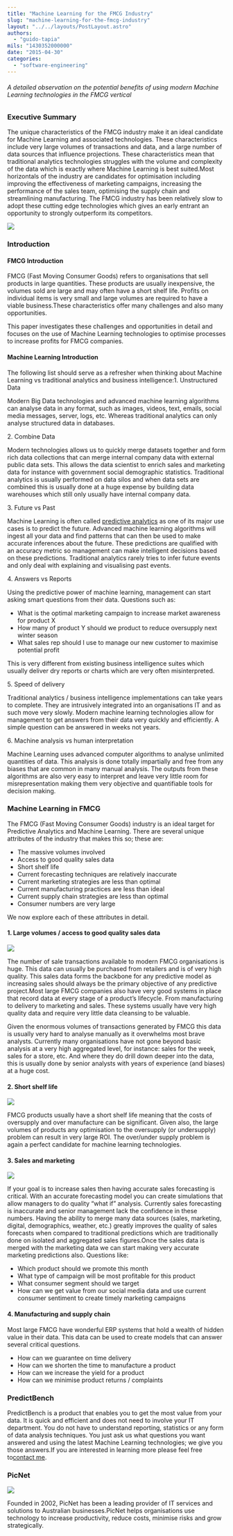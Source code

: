 ```yaml
---
title: "Machine Learning for the FMCG Industry"
slug: "machine-learning-for-the-fmcg-industry"
layout: "../../layouts/PostLayout.astro"
authors: 
  - "guido-tapia"
mils: "1430352000000"
date: "2015-04-30"
categories: 
  - "software-engineering"
---
```


###### A detailed observation on the potential benefits of using modern Machine Learning technologies in the FMCG vertical

### Executive Summary

The unique characteristics of the FMCG industry make it an ideal candidate for Machine Learning and associated technologies. These characteristics include very large volumes of transactions and data, and a large number of data sources that influence projections. These characteristics mean that traditional analytics technologies struggles with the volume and complexity of the data which is exactly where Machine Learning is best suited.Most horizontals of the industry are candidates for optimisation including improving the effectiveness of marketing campaigns, increasing the performance of the sales team, optimising the supply chain and streamlining manufacturing. The FMCG industry has been relatively slow to adopt these cutting edge technologies which gives an early entrant an opportunity to strongly outperform its competitors.

<img src="/images/supermarket.png" >

### Introduction

#### FMCG Introduction

FMCG (Fast Moving Consumer Goods) refers to organisations that sell products in large quantities. These products are usually inexpensive, the volumes sold are large and may often have a short shelf life. Profits on individual items is very small and large volumes are required to have a viable business.These characteristics offer many challenges and also many opportunities.

This paper investigates these challenges and opportunities in detail and focuses on the use of Machine Learning technologies to optimise processes to increase profits for FMCG companies.

#### Machine Learning Introduction

The following list should serve as a refresher when thinking about Machine Learning vs traditional analytics and business intelligence:1. Unstructured Data

Modern Big Data technologies and advanced machine learning algorithms can analyse data in any format, such as images, videos, text, emails, social media messages, server, logs, etc. Whereas traditional analytics can only analyse structured data in databases.

2\. Combine Data

Modern technologies allows us to quickly merge datasets together and form rich data collections that can merge internal company data with external public data sets. This allows the data scientist to enrich sales and marketing data for instance with government social demographic statistics. Traditional analytics is usually performed on data silos and when data sets are combined this is usually done at a huge expense by building data warehouses which still only usually have internal company data.

3\. Future vs Past

Machine Learning is often called [predictive analytics](https://picnet.com.au/predictive-analytics/) as one of its major use cases is to predict the future. Advanced machine learning algorithms will ingest all your data and find patterns that can then be used to make accurate inferences about the future. These predictions are qualified with an accuracy metric so management can make intelligent decisions based on these predictions. Traditional analytics rarely tries to infer future events and only deal with explaining and visualising past events.

4\. Answers vs Reports

Using the predictive power of machine learning, management can start asking smart questions from their data. Questions such as:

- What is the optimal marketing campaign to increase market awareness for product X
- How many of product Y should we product to reduce oversupply next winter season
- What sales rep should I use to manage our new customer to maximise potential profit

This is very different from existing business intelligence suites which usually deliver dry reports or charts which are very often misinterpreted.

5\. Speed of delivery

Traditional analytics / business intelligence implementations can take years to complete. They are intrusively integrated into an organisations IT and as such move very slowly. Modern machine learning technologies allow for management to get answers from their data very quickly and efficiently. A simple question can be answered in weeks not years.

6\. Machine analysis vs human interpretation

Machine Learning uses advanced computer algorithms to analyse unlimited quantities of data. This analysis is done totally impartially and free from any biases that are common in many manual analysis. The outputs from these algorithms are also very easy to interpret and leave very little room for misrepresentation making them very objective and quantifiable tools for decision making.

### Machine Learning in FMCG

The FMCG (Fast Moving Consumer Goods) industry is an ideal target for Predictive Analytics and Machine Learning. There are several unique attributes of the industry that makes this so; these are:

- The massive volumes involved
- Access to good quality sales data
- Short shelf life
- Current forecasting techniques are relatively inaccurate
- Current marketing strategies are less than optimal
- Current manufacturing practices are less than ideal
- Current supply chain strategies are less than optimal
- Consumer numbers are very large

We now explore each of these attributes in detail.

#### 1\. Large volumes / access to good quality sales data

<img src="/images/help.png" >

The number of sale transactions available to modern FMCG organisations is huge. This data can usually be purchased from retailers and is of very high quality. This sales data forms the backbone for any predictive model as increasing sales should always be the primary objective of any predictive project.Most large FMCG companies also have very good systems in place that record data at every stage of a product’s lifecycle. From manufacturing to delivery to marketing and sales. These systems usually have very high quality data and require very little data cleansing to be valuable.

Given the enormous volumes of transactions generated by FMCG this data is usually very hard to analyse manually as it overwhelms most brave analysts. Currently many organisations have not gone beyond basic analysis at a very high aggregated level, for instance: sales for the week, sales for a store, etc. And where they do drill down deeper into the data, this is usually done by senior analysts with years of experience (and biases) at a huge cost.

#### 2\. Short shelf life

<img src="/images/market.png" >

FMCG products usually have a short shelf life meaning that the costs of oversupply and over manufacture can be significant. Given also, the large volumes of products any optimisation to the oversupply (or undersupply) problem can result in very large ROI. The over/under supply problem is again a perfect candidate for machine learning technologies.

#### 3\. Sales and marketing

<img src="/images/control-panel.png" >

If your goal is to increase sales then having accurate sales forecasting is critical. With an accurate forecasting model you can create simulations that allow managers to do quality “what if” analysis. Currently sales forecasting is inaccurate and senior management lack the confidence in these numbers. Having the ability to merge many data sources (sales, marketing, digital, demographics, weather, etc.) greatly improves the quality of sales forecasts when compared to traditional predictions which are traditionally done on isolated and aggregated sales figures.Once the sales data is merged with the marketing data we can start making very accurate marketing predictions also. Questions like:

- Which product should we promote this month
- What type of campaign will be most profitable for this product
- What consumer segment should we target
- How can we get value from our social media data and use current consumer sentiment to create timely marketing campaigns

#### 4\. Manufacturing and supply chain

Most large FMCG have wonderful ERP systems that hold a wealth of hidden value in their data. This data can be used to create models that can answer several critical questions.

- How can we guarantee on time delivery
- How can we shorten the time to manufacture a product
- How can we increase the yield for a product
- How can we minimise product returns / complaints

### PredictBench

PredictBench is a product that enables you to get the most value from your data. It is quick and efficient and does not need to involve your IT department. You do not have to understand reporting, statistics or any form of data analysis techniques. You just ask us what questions you want answered and using the latest Machine Learning technologies; we give you those answers.If you are interested in learning more please feel free to[contact me](mailto:guido.tapia@picnet.com.au).

### PicNet

<img src="/images/PicNet-Logo-Small.jpg" >

Founded in 2002, PicNet has been a leading provider of IT services and solutions to Australian businesses.PicNet helps organisations use technology to increase productivity, reduce costs, minimise risks and grow strategically.
